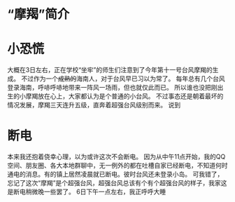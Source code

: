 # “摩羯”简介
# 小恐慌
大概在3日左右，正在学校“坐牢”的师生们注意到了今年第十一号台风摩羯的生成。
不过作为一个~~成熟的~~海南人，对于台风早已习以为常了。
每年总有几个台风登录海南，呼哧呼哧地带来一阵风一场雨，但也就仅此而已。
所以谁也没把刚出生的小摩羯放在心上，大家都认为是个普通的小台风。
不过事态还是朝着最坏的情况发展，摩羯三天连升五级，直奔着超强台风级别而来。
说到
# 断电
本来我还抱着侥幸心理，以为或许这次不会断电。
因为从中午11点开始，我的QQ空间、朋友圈、各大本地群聊中，无一例外的都在吐槽自家已经断电，不知道何时通电的消息。有的镇上居然凌晨就已断电。彼时台风还未登录小岛。
可我错了，忘记了这次“摩羯”是个超强台风，超强台风总该有个有个超强台风的样子，我家这是断电稍微晚一些罢了。
6日下午一点左右，我正呼呼大睡